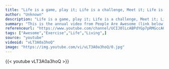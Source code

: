```yaml
---
title: "Life is a game, play it; Life is a challenge, Meet it; Life is an opportunity, Capture it."
author: "Unknown"
description: "Life is a game, play it; Life is a challenge, Meet it; Life is an opportunity, Capture it. - Unknown quotes from GetInspired365.com"
summary: "This is the annual video from People Are Awesome (link below). Each year they produce a compilation of humans doing brilliant things. Music is from Owl City - Verge ft. Aloe Blacc. "
referenceurl: "https://www.youtube.com/channel/UCIJ0lLcABPdYGp7pRMGccAQ"
tags: ["Awesome","Exercise","Life","Living",]
source: "youtube"
videoid: "vLT3A0a3hoQ"
image: "https://img.youtube.com/vi/vLT3A0a3hoQ/0.jpg"
---
```


{{< youtube vLT3A0a3hoQ >}}
